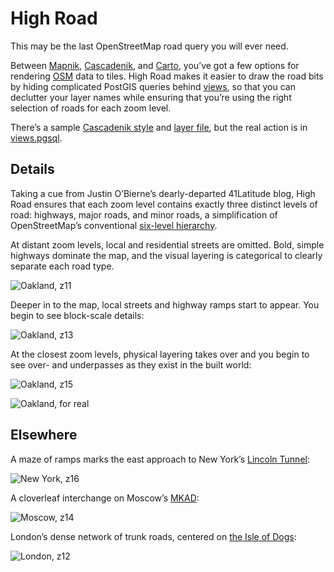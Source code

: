 High Road
=========

This may be the last OpenStreetMap road query you will ever need.

Between [Mapnik](http://mapnik.org), [Cascadenik](https://github.com/mapnik/Cascadenik/wiki),
and [Carto](http://developmentseed.org/blog/2011/feb/09/introducing-carto-css-map-styling-language/),
you’ve got a few options for rendering [OSM](http://openstreetmap.org) data to tiles.
High Road makes it easier to draw the road bits by hiding complicated PostGIS queries
behind [views](http://www.postgresql.org/docs/8.3/interactive/tutorial-views.html),
so that you can declutter your layer names while ensuring that you’re using the right
selection of roads for each zoom level.

There’s a sample [Cascadenik style](https://github.com/migurski/HighRoad/blob/master/stylesheet.mss)
and [layer file](https://github.com/migurski/HighRoad/blob/master/style.mml), but the real
action is in [views.pgsql](https://github.com/migurski/HighRoad/blob/master/views.pgsql).

Details
-------

Taking a cue from Justin O’Bierne’s dearly-departed 41Latitude blog, High Road ensures
that each zoom level contains exactly three distinct levels of road: highways, major
roads, and minor roads, a simplification of OpenStreetMap’s conventional
[six-level hierarchy](http://wiki.openstreetmap.org/wiki/Map_Features#Highway).

At distant zoom levels, local and residential streets are omitted. Bold, simple
highways dominate the map, and the visual layering is categorical to clearly
separate each road type.

![Oakland, z11](https://github.com/migurski/HighRoad/raw/master/renders/sanfrancisco-11.png)

Deeper in to the map, local streets and highway ramps start to appear. You begin
to see block-scale details:

![Oakland, z13](https://github.com/migurski/HighRoad/raw/master/renders/sanfrancisco-13.png)

At the closest zoom levels, physical layering takes over and you begin to see over-
and underpasses as they exist in the built world:

![Oakland, z15](https://github.com/migurski/HighRoad/raw/master/renders/sanfrancisco-15.png)

![Oakland, for real](https://github.com/migurski/HighRoad/raw/master/renders/oakland.jpg)

Elsewhere
---------

A maze of ramps marks the east approach to New York’s
[Lincoln Tunnel](http://maps.google.com/maps?q=new+york+lincoln+tunnel&hl=en&ll=40.757408,-73.996997&spn=0.004575,0.011169&sll=37.0625,-95.677068&sspn=39.099308,58.007813&vpsrc=6&t=h&z=17):

![New York, z16](https://github.com/migurski/HighRoad/raw/master/renders/newyork-16.png)

A cloverleaf interchange on Moscow’s
[MKAD](http://en.wikipedia.org/wiki/Moscow_Ring_Road):

![Moscow, z14](https://github.com/migurski/HighRoad/raw/master/renders/london-14.png)

London’s dense network of trunk roads, centered on
[the Isle of Dogs](http://www.openstreetmap.org/?lat=51.5058&lon=-0.0111&zoom=12&layers=M):

![London, z12](https://github.com/migurski/HighRoad/raw/master/renders/london-12.png)
